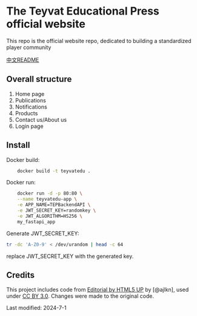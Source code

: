 # The Teyvat Educational Press official website

This repo is the official website repo, dedicated to building a standardized player community

[中文README](README.zh.md)
## Overall structure

1. Home page
2. Publications
3. Notifications
4. Products
5. Contact us/About us
6. Login page



## Install

Docker build:

```bash
    docker build -t teyvatedu .
```

Docker run:

```bash
    docker run -d -p 80:80 \
    --name teyvatedu-app \
    -e APP_NAME=TEPBackendAPI \
    -e JWT_SECRET_KEY=randomkey \
    -e JWT_ALGORITHM=HS256 \
    my_fastapi_app
```

Generate JWT_SECRET_KEY: 
```bash
tr -dc 'A-Z0-9' < /dev/urandom | head -c 64
```
replace JWT_SECRET_KEY with the generated key.

## Credits

This project includes code from [Editorial by HTML5 UP](html5up.net) by [@ajlkn], used under [CC BY 3.0](html5up.net/license). Changes were made to the original code.

Last modified: 2024-7-1